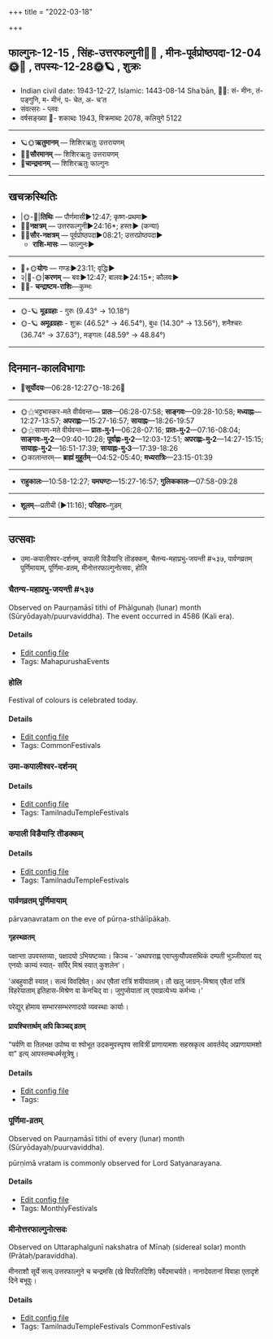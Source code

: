 +++
title = "2022-03-18"

+++
## फाल्गुनः-12-15  ,  सिंहः-उत्तरफल्गुनी🌛🌌  ,  मीनः-पूर्वप्रोष्ठपदा-12-04🌞🌌  ,  तपस्यः-12-28🌞🪐  ,  शुक्रः
- Indian civil date: 1943-12-27, Islamic: 1443-08-14 Shaʿbān, 🌌🌞: सं- मीनः, तं- पङ्गुनि, म- मीनं, प- चेत, अ- च’त
- संवत्सरः - प्लवः
- वर्षसङ्ख्या 🌛- शकाब्दः 1943, विक्रमाब्दः 2078, कलियुगे 5122
___________________
- 🪐🌞**ऋतुमानम्** — शिशिरऋतुः उत्तरायणम्
- 🌌🌞**सौरमानम्** — शिशिरऋतुः उत्तरायणम्
- 🌛**चान्द्रमानम्** — शिशिरऋतुः फाल्गुनः
___________________


## खचक्रस्थितिः
- |🌞-🌛|**तिथिः** — पौर्णमासी►12:47; कृष्ण-प्रथमा►  
- 🌌🌛**नक्षत्रम्** — उत्तरफल्गुनी►24:16*; हस्तः► (कन्या)  
- 🌌🌞**सौर-नक्षत्रम्** — पूर्वप्रोष्ठपदा►08:21; उत्तरप्रोष्ठपदा►  
  - **राशि-मासः** — फाल्गुनः► 
___________________
- 🌛+🌞**योगः** — गण्डः►23:11; वृद्धिः►  
- २|🌛-🌞|**करणम्** — बवः►12:47; बालवः►24:15*; कौलवः►  
- 🌌🌛- **चन्द्राष्टम-राशिः**—कुम्भः  
___________________
- 🌞-🪐 **मूढग्रहाः** - गुरुः (9.43° → 10.18°)
- 🌞-🪐 **अमूढग्रहाः** - शुक्रः (46.52° → 46.54°), बुधः (14.30° → 13.56°), शनैश्चरः (36.74° → 37.63°), मङ्गलः (48.59° → 48.84°)
___________________


## दिनमान-कालविभागाः
- 🌅**सूर्योदयः**—06:28-12:27🌞️-18:26🌇  
___________________
- 🌞⚝भट्टभास्कर-मते वीर्यवन्तः— **प्रातः**—06:28-07:58; **साङ्गवः**—09:28-10:58; **मध्याह्नः**—12:27-13:57; **अपराह्णः**—15:27-16:57; **सायाह्नः**—18:26-19:57  
- 🌞⚝सायण-मते वीर्यवन्तः— **प्रातः-मु॰1**—06:28-07:16; **प्रातः-मु॰2**—07:16-08:04; **साङ्गवः-मु॰2**—09:40-10:28; **पूर्वाह्णः-मु॰2**—12:03-12:51; **अपराह्णः-मु॰2**—14:27-15:15; **सायाह्नः-मु॰2**—16:51-17:39; **सायाह्नः-मु॰3**—17:39-18:26  
- 🌞कालान्तरम्— **ब्राह्मं मुहूर्तम्**—04:52-05:40; **मध्यरात्रिः**—23:15-01:39  
___________________
- **राहुकालः**—10:58-12:27; **यमघण्टः**—15:27-16:57; **गुलिककालः**—07:58-09:28  
___________________
- **शूलम्**—प्रतीची (►11:16); **परिहारः**–गुडम्  
___________________

## उत्सवाः
- उमा-कपालीश्वर-दर्शनम्, कपाली विडैयाऱ्ऱि तॊडक्कम्, चैतन्य-महाप्रभु-जयन्ती #५३७, पार्वणव्रतम् पूर्णिमायाम्, पूर्णिमा-व्रतम्, मीनोत्तरफाल्गुनोत्सवः, होलि
### चैतन्य-महाप्रभु-जयन्ती #५३७

Observed on Paurṇamāsī tithi of Phālgunaḥ (lunar) month (Sūryōdayaḥ/puurvaviddha). The event occurred in 4586 (Kali era).  




#### Details
- [Edit config file](https://github.com/jyotisham/adyatithi/blob/master/mahApuruSha/vaiShNava-misc/lunar_month/tithi/12/15/caitanya-mahAprabhu~jayantI.toml)
- Tags: MahapurushaEvents


### होलि



Festival of colours is celebrated today.

#### Details
- [Edit config file](https://github.com/jyotisham/adyatithi/blob/master/general/relative_event/hOlikA-pUrNimA/offset__01/hOli.toml)
- Tags: CommonFestivals


### उमा-कपालीश्वर-दर्शनम्





#### Details
- [Edit config file](https://github.com/jyotisham/adyatithi/blob/master/temples/Tamil/relative_event/kar2pagAmbAL%E2%80%93kapAlIzvarar_tirukkalyANam/offset__01/kapAlI_umA-mahEzvara_darican2am.toml)
- Tags: TamilnaduTempleFestivals


### कपाली विडैयाऱ्ऱि तॊडक्कम्





#### Details
- [Edit config file](https://github.com/jyotisham/adyatithi/blob/master/temples/Tamil/relative_event/kar2pagAmbAL%E2%80%93kapAlIzvarar_tirukkalyANam/offset__01/kapAlI_viDaiyAr2r2i_toDakkam.toml)
- Tags: TamilnaduTempleFestivals


### पार्वणव्रतम् पूर्णिमायाम्



pārvaṇavratam on the eve of pūrṇa-sthālīpākaḥ.

#### गृहस्थव्रतम्
पक्षान्ता उपवस्तव्याः, पक्षादयो ऽभियष्टव्याः। किञ्च - 'अथापराह्ण एवाप्लुत्यौपवसथिकं दम्पती भुञ्जीयातां यद् एनयोः काम्यं स्यात्- सर्पिर् मिश्रं स्यात् कुशलेन'।  

'अबहुवादी स्यात्। सत्यं विवदिषेत्। अध एवैतां रात्रिं शयीयाताम्। तौ खलु जाग्रन्-मिश्राव् एवैतां रात्रिं विहरेयाताम् इतिहास-मिश्रेण वा केनचिद् वा। जुगुप्सेयातां त्व् एवाव्रत्येभ्यः कर्मभ्यः।' 

परेद्युर् होमाय सम्भारसम्भरणादयो व्यवस्थाः कार्याः।

#### प्रायश्चित्तार्थम् अपि किञ्चद् व्रतम्
"पर्वणि वा तिलभक्ष उपोष्य वा श्वोभूत उदकमुपस्पृश्य सावित्रीं प्राणायामशः सहस्रकृत्व आवर्तयेद् अप्राणायामशो वा" इत्य् आपस्तम्बधर्मसूत्रेषु।

#### Details
- [Edit config file](https://github.com/jyotisham/adyatithi/blob/master/gRhya/general/relative_event/sthAlIpAkaH_16/offset__-1/pArvaNa-vratam_15.toml)
- Tags: 


### पूर्णिमा-व्रतम्

Observed on Paurṇamāsī tithi of every (lunar) month (Sūryōdayaḥ/puurvaviddha). 

pūrṇimā vratam is commonly observed for Lord Satyanarayana.

#### Details
- [Edit config file](https://github.com/jyotisham/adyatithi/blob/master/devatA/vaiShNava/lunar_month/tithi/00/15/pUrNimA~vratam.toml)
- Tags: MonthlyFestivals


### मीनोत्तरफाल्गुनोत्सवः

Observed on Uttaraphalgunī nakshatra of Mīnaḥ (sidereal solar) month (Prātaḥ/paraviddha). 

मीनराशौ सूर्ये सत्य् उत्तरफाल्गुने च चन्द्रमसि (खे विपरितदिशि) पर्वेदमाचर्यते। नानादेवतानां विवाहा एतादृशे दिने बभूवुः।

#### Details
- [Edit config file](https://github.com/jyotisham/adyatithi/blob/master/general/sidereal_solar_month/nakshatra/12/12/paGgun2i~uttiram.toml)
- Tags: TamilnaduTempleFestivals CommonFestivals


